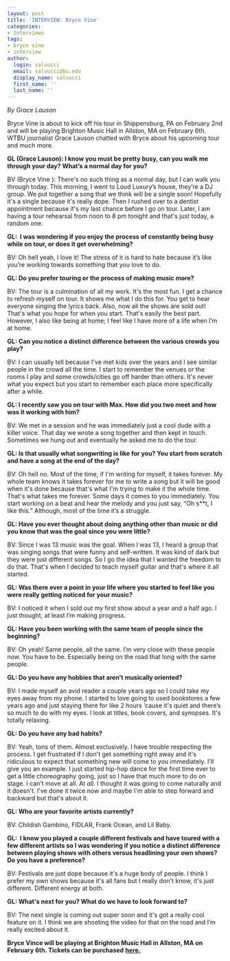 ```yaml
---
layout: post
title: 'INTERVIEW: Bryce Vine'
categories:
- Interviews
tags:
- bryce vine
- interview
author:
  login: salvucci
  email: salvucci@bu.edu
  display_name: salvucci
  first_name: ''
  last_name: ''
---
```

_By Grace Lauson_

Bryce Vine is about to kick off his tour in Shippensburg, PA on February 2nd and will be playing Brighton Music Hall in Allston, MA on February 6th. WTBU journalist Grace Lauson chatted with Bryce about his upcoming tour and much more.

**GL (Grace Lauson): I know you must be pretty busy, can you walk me through your day? What’s a normal day for you?**

BV (Bryce Vine ): There's no such thing as a normal day, but I can walk you through today. This morning, I went to Loud Luxury’s house, they’re a DJ group. We put together a song that we think will be a single soon! Hopefully it's a single because it's really dope. Then I rushed over to a dentist appointment because it's my last chance before I go on tour. Later, I am having a tour rehearsal from noon to 8 pm tonight and that's just today, a random one.

**GL:  I was wondering if you enjoy the process of constantly being busy while on tour, or does it get overwhelming?**

BV: Oh hell yeah, I love it! The stress of it is hard to hate because it’s like you’re working towards something that you love to do.

**GL: Do you prefer touring or the process of making music more?**

BV: The tour is a culmination of all my work. It's the most fun. I get a chance to refresh myself on tour. It shows me what I do this for. You get to hear everyone singing the lyrics back. Also, now all the shows are sold out! That's what you hope for when you start. That's easily the best part. However, I also like being at home; I feel like I have more of a life when I’m at home.

**GL: Can you notice a distinct difference between the various crowds you play?**

BV: I can usually tell because I've met kids over the years and I see similar people in the crowd all the time. I start to remember the venues or the rooms I play and some crowds/cities go off harder than others. It's never what you expect but you start to remember each place more specifically after a while.

**GL: I recently saw you on tour with Max. How did you two meet and how was it working with him?**

BV: We met in a session and he was immediately just a cool dude with a killer voice. That day we wrote a song together and then kept in touch. Sometimes we hung out and eventually he asked me to do the tour.

**GL: Is that usually what songwriting is like for you? You start from scratch and have a song at the end of the day?**

BV: Oh hell no. Most of the time, if I'm writing for myself, it takes forever. My whole team knows it takes forever for me to write a song but it will be good when it's done because that's what I'm trying to make it the whole time. That's what takes me forever. Some days it comes to you immediately. You start working on a beat and hear the melody and you just say, “Oh s\*\*t, I like this.” Although, most of the time it’s a struggle.

**GL: Have you ever thought about doing anything other than music or did you know that was the goal since you were little?**

BV: Since I was 13 music was the goal. When I was 13, I heard a group that was singing songs that were funny and self-written. It was kind of dark but they were just different songs. So I go the idea that I wanted the freedom to do that. That's when I decided to teach myself guitar and that's where it all started.

**GL: Was there ever a point in your life where you started to feel like you were really getting noticed for your music?**

BV: I noticed it when I sold out my first show about a year and a half ago. I just thought, at least I’m making progress.

**GL: Have you been working with the same team of people since the beginning?**

BV: Oh yeah! Same people, all the same. I’m very close with these people now. You have to be. Especially being on the road that long with the same people.

**GL: Do you have any hobbies that aren’t musically oriented?**

BV: I made myself an avid reader a couple years ago so I could take my eyes away from my phone. I started to love going to used bookstores a few years ago and just staying there for like 2 hours ‘cause it's quiet and there’s so much to do with my eyes. I look at titles, book covers, and synopses. It's totally relaxing.

**GL: Do you have any bad habits?**

BV: Yeah, tons of them. Almost exclusively. I have trouble respecting the process. I get frustrated if I don't get something right away and it's ridiculous to expect that something new will come to you immediately. I'll give you an example. I just started hip-hop dance for the first time ever to get a little choreography going, just so I have that much more to do on stage. I can’t move at all. At _all_. I thought it was going to come naturally and it doesn't. I've done it twice now and maybe I'm able to step forward and backward but that's about it.

**GL: Who are your favorite artists currently?**

BV: Childish Gambino, FIDLAR, Frank Ocean, and Lil Baby.

**GL:  I know you played a couple different festivals and have toured with a few different artists so I was wondering if you notice a distinct difference between playing shows with others versus headlining your own shows? Do you have a preference?**

BV: Festivals are just dope because it's a huge body of people. I think I prefer my own shows because it's all fans but I really don't know, it's just different. Different energy at both.  

**GL: What's next for you? What do we have to look forward to?**

BV: The next single is coming out super soon and it's got a really cool feature on it. I think we are shooting the video for that on the road and I’m really excited about it.

**Bryce Vince will be playing at Brighton Music Hall in Allston, MA on February 6th. Tickets can be purchased** [**here.**](https://www.brycevine.com)